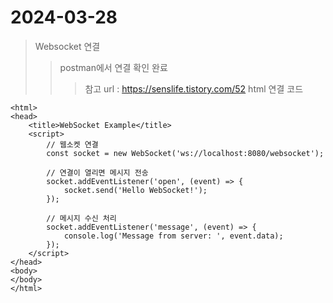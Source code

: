 # 2024-03-28

> Websocket 연결
>> postman에서 연결 확인 완료
>>> 참고 url : https://senslife.tistory.com/52 
>>>html 연결 코드
```<!DOCTYPE html>
<html>
<head>
    <title>WebSocket Example</title>
    <script>
        // 웹소켓 연결
        const socket = new WebSocket('ws://localhost:8080/websocket');

        // 연결이 열리면 메시지 전송
        socket.addEventListener('open', (event) => {
            socket.send('Hello WebSocket!');
        });

        // 메시지 수신 처리
        socket.addEventListener('message', (event) => {
            console.log('Message from server: ', event.data);
        });
    </script>
</head>
<body>
</body>
</html>
```
